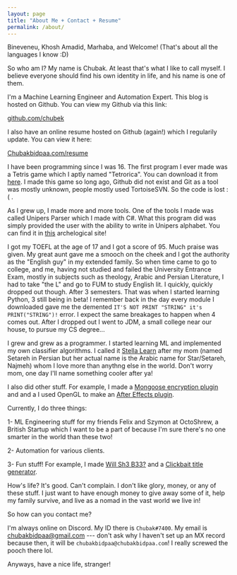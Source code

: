 ```yaml
---
layout: page
title: "About Me + Contact + Resume"
permalink: /about/
---
```


Bineveneu, Khosh Amadid, Marhaba, and Welcome! (That's about all the languages I know :D)

So who am I? My name is Chubak. At least that's what I like to call myself. I believe everyone should find his own identity in life, and his name is one of them. 

I'm a Machine Learning Engineer and Automation Expert. This blog is hosted on Github. You can view my Github via this link:

[github.com/chubek](https://github.com/chubek)

I also have an online resume  hosted on Github (again!) which I regularily update. You can view it here:

[Chubakbidpaa.com/resume](https://chubakbidpaa.com/resume)

I have been programming since I was 16. The first program I ever made was a Tetris game which I aptly named "Tetrorica". You can download it from [here](https://github.com/Chubek/RanginakColorGenerator/raw/master/tetrorica.zip). I made this game so long ago, Github did not exist and Git as a tool was mostly unknown, people mostly used TortoiseSVN. So the code is lost :( .

As I grew up, I made more and more tools. One of the tools I made was called Unipers Parser which I made with C#. What this program did was simply provided the user with the ability to write in Unipers alphabet. You can find it in [this](https://sourceforge.net/projects/unipersparser/) archelogical site!

I got my TOEFL at the age of 17 and I got a score of 95. Much praise was given. My great aunt gave me a smooch on the cheek and I got the authority as the "English guy" in my extended family. So when time came to go to college, and me, having not studied and failed the University Entrance Exam, mostly in subjects such as theology, Arabic and Persian Literature, I had to take "the L" and go to FUM to study English lit. I quickly, quickly dropped out though. After 3 semesters. That was when I started learning Python, 3 still being in beta! I remember back in the day every module I downloaded gave me the demented `IT'S NOT PRINT "STRING" it's PRINT("STRING")!` error. I expect the same breakages to happen when 4 comes out. After I dropped out I went to JDM, a small college near our house, to pursue my CS degree...

I grew and grew as a programmer. I started learning ML and implemented my own classifier algorithms. I called it [Stella Learn](https://github.com/Chubek/StellaLearn) after my mom (named Setareh in Persian but her actual name is the Arabic name for Star/Setareh, Najmeh) whom I love more than anythng else in the world. Don't worry mom, one day I'll name something cooler after ya!

I also did other stuff. For example, I made a [Mongoose encryption plugin](https://github.com/Chubek/mongoose-jumblator) and and a I used OpenGL to make an [After Effects plugin](https://github.com/Chubek/Bedlam-Noise-Apparatus).

Currently, I do three things:

1- ML Engineering stuff for my friends Felix and Szymon at OctoShrew, a British Startup which I want to be a part of because I'm sure there's no one smarter in the world than these two!

2- Automation for various clients.

3- Fun stuff! For example, I made [Will Sh3 B33?](https://willsh3b33.xyz) and a [Clickbait title generator](https://chubakbidpaa.com/cgben).

How's life? It's good. Can't complain. I don't like glory, money, or any of these stuff. I just want to have enough money to give away some of it, help my family survive, and live as a nomad in the vast world we live in!

So how can you contact me?

I'm always online on Discord. My ID there is `Chubak#7400`. My email is <chubakbidpaa@gmail.com> --- don't ask why I haven't set up an MX record because then, it will be `chubakbidpaa@chubakbidpaa.com`! I really screwed the pooch there lol.

Anyways, have a nice life, stranger!
